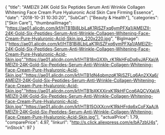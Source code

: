{
	"title": "AMEIZII 24K Gold Six Peptides Serum Anti Wrinkle Collagen Whitening Face Cream Pure Hyaluronic Acid Skin Care Firming Essence",
	"date": "2018-10-31 10:30:20",
	"SubCat": ["Beauty & Health"],
	"categories": ["Skin Care"],
	"thumbnailImage": "https://ae01.alicdn.com/kf/HTB1Bi8LbiLaK1RjSZFxq6ymPFXa1/AMEIZII-24K-Gold-Six-Peptides-Serum-Anti-Wrinkle-Collagen-Whitening-Face-Cream-Pure-Hyaluronic-Acid-Skin.jpg_220x220.jpg",
	"BigImage": ["https://ae01.alicdn.com/kf/HTB1Bi8LbiLaK1RjSZFxq6ymPFXa1/AMEIZII-24K-Gold-Six-Peptides-Serum-Anti-Wrinkle-Collagen-Whitening-Face-Cream-Pure-Hyaluronic-Acid-Skin.jpg","https://ae01.alicdn.com/kf/HTB18nGXXh_rK1RkHFqDq6yJAFXai/AMEIZII-24K-Gold-Six-Peptides-Serum-Anti-Wrinkle-Collagen-Whitening-Face-Cream-Pure-Hyaluronic-Acid-Skin.jpg","https://ae01.alicdn.com/kf/HTB1dN4qbmzqK1RjSZFLq6An2XXa6/AMEIZII-24K-Gold-Six-Peptides-Serum-Anti-Wrinkle-Collagen-Whitening-Face-Cream-Pure-Hyaluronic-Acid-Skin.jpg","https://ae01.alicdn.com/kf/HTB1bXKXXirxK1RkHFCcq6AQCVXaI/AMEIZII-24K-Gold-Six-Peptides-Serum-Anti-Wrinkle-Collagen-Whitening-Face-Cream-Pure-Hyaluronic-Acid-Skin.jpg","https://ae01.alicdn.com/kf/HTB15OiXXcnrK1RkHFrdq6xCoFXaA/AMEIZII-24K-Gold-Six-Peptides-Serum-Anti-Wrinkle-Collagen-Whitening-Face-Cream-Pure-Hyaluronic-Acid-Skin.jpg"],
	"actualPrice": 1.79,
	"comparePrice": 4.97,
	"linkurl": "http://s.click.aliexpress.com/e/bA7zbU4s",
	"inStock": 97
}
